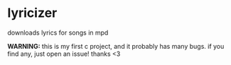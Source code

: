 # lyricizer
downloads lyrics for songs in mpd

**WARNING:** this is my first c project, and it probably has many bugs. if you find any, just open an issue! thanks <3
